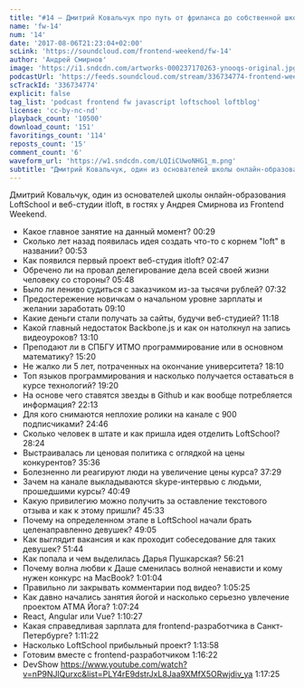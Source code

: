 ```yaml
---
title: "#14 – Дмитрий Ковальчук про путь от фриланса до собственной школы онлайн-образования"
name: 'fw-14'
num: '14'
date: '2017-08-06T21:23:04+02:00'
scLink: 'https://soundcloud.com/frontend-weekend/fw-14'
author: 'Андрей Смирнов'
image: 'https://i1.sndcdn.com/artworks-000237170263-ynooqs-original.jpg'
podcastUrl: 'https://feeds.soundcloud.com/stream/336734774-frontend-weekend-fw-14.m4a'
scTrackId: '336734774'
explicit: false
tag_list: 'podcast frontend fw javascript loftschool loftblog'
license: 'cc-by-nc-nd'
playback_count: '10500'
download_count: '151'
favoritings_count: '114'
reposts_count: '15'
comment_count: '6'
waveform_url: 'https://w1.sndcdn.com/LQIiCUwoNHG1_m.png'
subtitle: "Дмитрий Ковальчук, один из основателей школы онлайн-образования LoftSchool и веб-студии itloft, в гостях у Андрея Смирнова из Frontend Weekend."
---
```

Дмитрий Ковальчук, один из основателей школы онлайн-образования LoftSchool и веб-студии itloft, в гостях у Андрея Смирнова из Frontend Weekend.

- Какое главное занятие на данный момент? <timecode sec="29">00:29</timecode>
- Сколько лет назад появилась идея создать что-то с корнем "loft" в названии? <timecode sec="53">00:53</timecode>
- Как появился первый проект веб-студия itloft? <timecode sec="167">02:47</timecode>
- Обречено ли на провал делегирование дела всей своей жизни человеку со стороны? <timecode sec="348">05:48</timecode>
- Было ли лениво судиться с заказчиком из-за тысячи рублей? <timecode sec="452">07:32</timecode>
- Предостережение новичкам о начальном уровне зарплаты и желании заработать <timecode sec="550">09:10</timecode>
- Какие деньги стали получать за сайты, будучи веб-студией? <timecode sec="678">11:18</timecode>
- Какой главный недостаток Backbone.js и как он натолкнул на запись видеоуроков? <timecode sec="790">13:10</timecode>
- Преподают ли в СПБГУ ИТМО программирование или в основном математику? <timecode sec="920">15:20</timecode>
- Не жалко ли 5 лет, потраченных на окончание университета? <timecode sec="1090">18:10</timecode>
- Топ языков программирования и насколько получается оставаться в курсе технологий? <timecode sec="1160">19:20</timecode>
- На основе чего ставятся звезды в Github и как вообще потребляется информация? <timecode sec="1333">22:13</timecode>
- Для кого снимаются неплохие ролики на канале с 900 подписчиками? <timecode sec="1486">24:46</timecode>
- Сколько человек в штате и как пришла идея отделить LoftSchool? <timecode sec="1704">28:24</timecode>
- Выстраивалась ли ценовая политика с оглядкой на цены конкурентов? <timecode sec="2136">35:36</timecode>
- Болезненно ли реагируют люди на увеличение цены курса? <timecode sec="2249">37:29</timecode>
- Зачем на канале выкладываются skype-интервью с людьми, прошедшими курсы? <timecode sec="2449">40:49</timecode>
- Какую привилегию можно получить за оставление текстового отзыва и как к этому пришли? <timecode sec="2733">45:33</timecode>
- Почему на определенном этапе в LoftSchool начали брать целенаправленно девушек? <timecode sec="2945">49:05</timecode>
- Как выглядит вакансия и как проходит собеседование для таких девушек? <timecode sec="3104">51:44</timecode>
- Как попала и чем выделилась Дарья Пушкарская? <timecode sec="3381">56:21</timecode>
- Почему волна любви к Даше сменилась волной ненависти и кому нужен конкурс на MacBook? <timecode sec="3664">1:01:04</timecode>
- Правильно ли закрывать комментарии под видео? <timecode sec="3925">1:05:25</timecode>
- Как давно начались занятия йогой и насколько серьезно увлечение проектом АТМА Йога? <timecode sec="4044">1:07:24</timecode>
- React, Angular или Vue? <timecode sec="4227">1:10:27</timecode>
- Какая справедливая зарплата для frontend-разработчика в Санкт-Петербурге? <timecode sec="4282">1:11:22</timecode>
- Насколько LoftSchool прибыльный проект? <timecode sec="4438">1:13:58</timecode>
- Готовим вместе с frontend-разработчиком <timecode sec="4582">1:16:22</timecode>
- DevShow https://www.youtube.com/watch?v=nP9NJlQurxc&list=PLY4rE9dstrJxL8Jaa9XMfX5ORwjdiv_ya <timecode sec="4645">1:17:25</timecode>